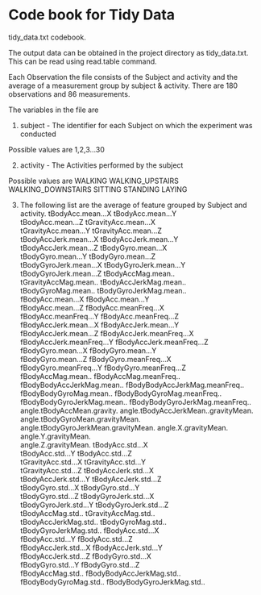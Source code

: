 # Code book for Tidy Data

tidy_data.txt codebook.

The output data can be obtained in the project directory as tidy_data.txt. This can be read using read.table command.

Each Observation the file consists of the Subject and activity and the average of a measurement group by subject & activity. There are 180 observations and 86 measurements.

The variables in the file are

1. subject - The identifier for each Subject on which the experiment was conducted

Possible values are 1,2,3…30

2. activity - The Activities performed by the subject

Possible values are WALKING WALKING_UPSTAIRS WALKING_DOWNSTAIRS SITTING STANDING LAYING

3. The following list are the average of feature grouped by Subject and activity. 
tBodyAcc.mean...X
tBodyAcc.mean...Y                   
tBodyAcc.mean...Z
tGravityAcc.mean...X                
tGravityAcc.mean...Y
tGravityAcc.mean...Z                
tBodyAccJerk.mean...X
tBodyAccJerk.mean...Y              
tBodyAccJerk.mean...Z
tBodyGyro.mean...X                  
tBodyGyro.mean...Y
tBodyGyro.mean...Z                  
tBodyGyroJerk.mean...X
tBodyGyroJerk.mean...Y              
tBodyGyroJerk.mean...Z
tBodyAccMag.mean..                  
tGravityAccMag.mean..
tBodyAccJerkMag.mean..              
tBodyGyroMag.mean..
tBodyGyroJerkMag.mean..             
fBodyAcc.mean...X
fBodyAcc.mean...Y                   
fBodyAcc.mean...Z
fBodyAcc.meanFreq...X               
fBodyAcc.meanFreq...Y
fBodyAcc.meanFreq...Z               
fBodyAccJerk.mean...X
fBodyAccJerk.mean...Y               
fBodyAccJerk.mean...Z
fBodyAccJerk.meanFreq...X           
fBodyAccJerk.meanFreq...Y
fBodyAccJerk.meanFreq...Z           
fBodyGyro.mean...X
fBodyGyro.mean...Y                  
fBodyGyro.mean...Z
fBodyGyro.meanFreq...X              
fBodyGyro.meanFreq...Y
fBodyGyro.meanFreq...Z             
fBodyAccMag.mean..
fBodyAccMag.meanFreq..              
fBodyBodyAccJerkMag.mean..
fBodyBodyAccJerkMag.meanFreq..      
fBodyBodyGyroMag.mean..
fBodyBodyGyroMag.meanFreq..         
fBodyBodyGyroJerkMag.mean..
fBodyBodyGyroJerkMag.meanFreq..     
angle.tBodyAccMean.gravity.
angle.tBodyAccJerkMean..gravityMean.
angle.tBodyGyroMean.gravityMean.
angle.tBodyGyroJerkMean.gravityMean.
angle.X.gravityMean.
angle.Y.gravityMean.                
angle.Z.gravityMean.
tBodyAcc.std...X                    
tBodyAcc.std...Y
tBodyAcc.std...Z                    
tGravityAcc.std...X
tGravityAcc.std...Y                 
tGravityAcc.std...Z
tBodyAccJerk.std...X                
tBodyAccJerk.std...Y
tBodyAccJerk.std...Z                
tBodyGyro.std...X
tBodyGyro.std...Y                
tBodyGyro.std...Z
tBodyGyroJerk.std...X              
tBodyGyroJerk.std...Y
tBodyGyroJerk.std...Z               
tBodyAccMag.std..
tGravityAccMag.std..                
tBodyAccJerkMag.std..
tBodyGyroMag.std..                  
tBodyGyroJerkMag.std..
fBodyAcc.std...X                    
fBodyAcc.std...Y
fBodyAcc.std...Z                 
fBodyAccJerk.std...X
fBodyAccJerk.std...Y                
fBodyAccJerk.std...Z
fBodyGyro.std...X                  
fBodyGyro.std...Y
fBodyGyro.std...Z            
fBodyAccMag.std..
fBodyBodyAccJerkMag.std..           
fBodyBodyGyroMag.std..
fBodyBodyGyroJerkMag.std..      
